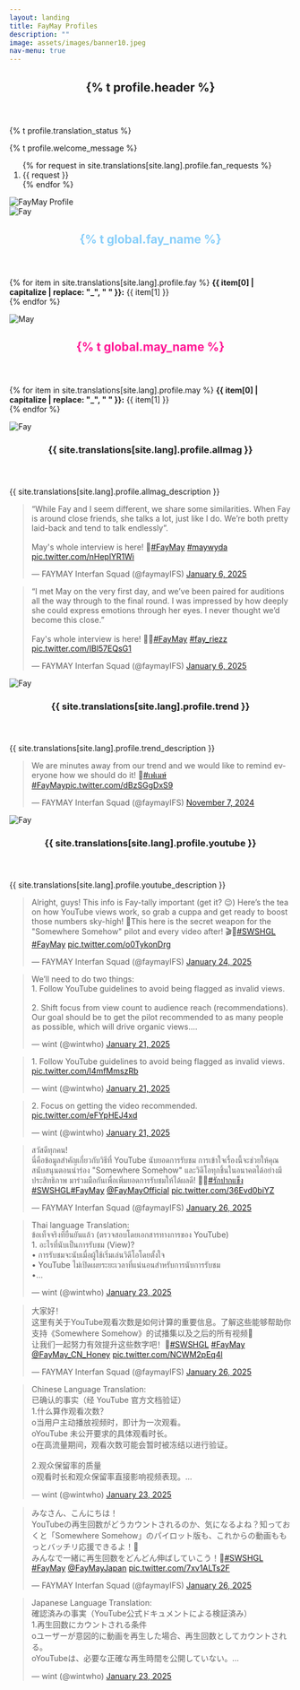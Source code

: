 ```yaml
---
layout: landing
title: FayMay Profiles
description: ""
image: assets/images/banner10.jpeg
nav-menu: true
---
```


<div id="main">
    <section id="one">
        <div class="inner">
            <header class="major">
                <h2>{% t profile.header %}</h2>
            </header>
            <p>{% t profile.translation_status %}</p>
            <p>{% t profile.welcome_message %}</p>
            <ol>
                {% for request in site.translations[site.lang].profile.fan_requests %}
                    <li>{{ request }}</li>
                {% endfor %}
            </ol>
        </div>
    </section>
    <section id="two">
		<div class="image">
            <img src="{{ 'assets/images/fmprofileimg.jpeg' | relative_url }}" alt="FayMay Profile" data-position="top center">
        </div>
	</section>
    <section id="three" class="spotlights">
        <section>
            <div class="image">
                <img src="{{ 'assets/images/fayofficial.jpeg' | relative_url }}" alt="Fay" data-position="top center">
            </div>
            <div class="content">
                <div class="inner">
                    <header class="major">
                        <h2 style="color: #87CEFA;">{% t global.fay_name %}</h2>
                    </header>
                    <p>
                        {% for item in site.translations[site.lang].profile.fay %}
                            <strong>{{ item[0] | capitalize | replace: "_", " " }}:</strong> {{ item[1] }}<br>
                        {% endfor %}
                    </p>
                </div>
            </div>
        </section>
        <section>
            <div class="image">
                <img src="{{ 'assets/images/mayofficial.jpeg' | relative_url }}" alt="May" data-position="top center">
            </div>
            <div class="content">
                <div class="inner">
                    <header class="major">
                        <h2 style="color: #FF1493;">{% t global.may_name %}</h2>
                    </header>
                    <p>
                        {% for item in site.translations[site.lang].profile.may %}
                            <strong>{{ item[0] | capitalize | replace: "_", " " }}:</strong> {{ item[1] }}<br>
                        {% endfor %}
                    </p>
                </div>
            </div>
        </section>
        <section>
            <div class="image">
                <img src="{{ 'assets/images/allmagazine.jpeg' | relative_url }}" alt="Fay" data-position="top center">
            </div>
            <div class="content">
                <div class="inner">
                    <header class="major">
                        <h3>{{ site.translations[site.lang].profile.allmag }}</h3>
                    </header>
                    <p>{{ site.translations[site.lang].profile.allmag_description }}</p>
                    <div class="twitter-embed">
                        <blockquote class="twitter-tweet" data-theme="dark"><p lang="en" dir="ltr">“While Fay and I seem different, we share some similarities. When Fay is around close friends, she talks a lot, just like I do. We’re both pretty laid-back and tend to talk endlessly”.<br><br>May&#39;s whole interview is here! 🥕<a href="https://twitter.com/hashtag/FayMay?src=hash&amp;ref_src=twsrc%5Etfw">#FayMay</a> <a href="https://twitter.com/hashtag/maywyda?src=hash&amp;ref_src=twsrc%5Etfw">#maywyda</a> <a href="https://t.co/nHeplYR1Wi">pic.twitter.com/nHeplYR1Wi</a></p>&mdash; FAYMAY Interfan Squad (@faymayIFS) <a href="https://twitter.com/faymayIFS/status/1876321958134210881?ref_src=twsrc%5Etfw">January 6, 2025</a></blockquote> <script async src="https://platform.twitter.com/widgets.js" charset="utf-8"></script>
                    </div>
                    <div class="twitter-embed">
                        <blockquote class="twitter-tweet" data-theme="dark"><p lang="en" dir="ltr">“I met May on the very first day, and we’ve been paired for auditions all the way through to the final round. I was impressed by how deeply she could express emotions through her eyes. I never thought we’d become this close.”<br><br>Fay&#39;s whole interview is here! 🧙‍♂️<a href="https://twitter.com/hashtag/FayMay?src=hash&amp;ref_src=twsrc%5Etfw">#FayMay</a> <a href="https://twitter.com/hashtag/fay_riezz?src=hash&amp;ref_src=twsrc%5Etfw">#fay_riezz</a> <a href="https://t.co/IBl57EQsG1">pic.twitter.com/IBl57EQsG1</a></p>&mdash; FAYMAY Interfan Squad (@faymayIFS) <a href="https://twitter.com/faymayIFS/status/1876291127353172093?ref_src=twsrc%5Etfw">January 6, 2025</a></blockquote> <script async src="https://platform.twitter.com/widgets.js" charset="utf-8"></script>
                    </div>
                </div>
            </div>
        </section>
        <section>
            <div class="image">
                <img src="{{ 'assets/images/trend.jpeg' | relative_url }}" alt="Fay" data-position="top center">
            </div>
            <div class="content">
                <div class="inner">
                    <header class="major">
                        <h3>{{ site.translations[site.lang].profile.trend }}</h3>
                    </header>
                    <p>{{ site.translations[site.lang].profile.trend_description }}</p>
                    <div class="twitter-embed">
                        <blockquote class="twitter-tweet" data-theme="dark"><p lang="en" dir="ltr">We are minutes away from our trend and we would like to remind everyone how we should do it! 💞<a href="https://twitter.com/hashtag/%E0%B9%80%E0%B8%9F%E0%B9%80%E0%B8%A1%E0%B8%A9%E0%B9%8C?src=hash&amp;ref_src=twsrc%5Etfw">#เฟเมษ์</a> <a href="https://twitter.com/hashtag/FayMay?src=hash&amp;ref_src=twsrc%5Etfw">#FayMay</a><a href="https://t.co/dBzSGgDxS9">pic.twitter.com/dBzSGgDxS9</a></p>&mdash; FAYMAY Interfan Squad (@faymayIFS) <a href="https://twitter.com/faymayIFS/status/1854477600133169250?ref_src=twsrc%5Etfw">November 7, 2024</a></blockquote> <script async src="https://platform.twitter.com/widgets.js" charset="utf-8"></script>
                    </div>
                </div>
            </div>
        </section>
        <section>
            <div class="image">
                <img src="{{ 'assets/images/youtube.jpeg' | relative_url }}" alt="Fay" data-position="top center">
            </div>
            <div class="content">
                <div class="inner">
                    <header class="major">
                        <h3>{{ site.translations[site.lang].profile.youtube }}</h3>
                    </header>
                    <p>{{ site.translations[site.lang].profile.youtube_description }}</p>
                    <div class="twitter-embed">
                        <blockquote class="twitter-tweet" data-theme="dark"><p lang="en" dir="ltr">Alright, guys! This info is Fay-tally important (get it? 😉) Here’s the tea on how YouTube views work, so grab a cuppa and get ready to boost those numbers sky-high! 🚀This here is the secret weapon for the &quot;Somewhere Somehow&quot; pilot and every video after! 🎬🗻<a href="https://twitter.com/hashtag/SWSHGL?src=hash&amp;ref_src=twsrc%5Etfw">#SWSHGL</a> <a href="https://twitter.com/hashtag/FayMay?src=hash&amp;ref_src=twsrc%5Etfw">#FayMay</a> <a href="https://t.co/o0TykonDrg">pic.twitter.com/o0TykonDrg</a></p>&mdash; FAYMAY Interfan Squad (@faymayIFS) <a href="https://twitter.com/faymayIFS/status/1882784676299071978?ref_src=twsrc%5Etfw">January 24, 2025</a></blockquote> <script async src="https://platform.twitter.com/widgets.js" charset="utf-8"></script>
                    </div>
                    <div class="twitter-embed">
                        <blockquote class="twitter-tweet" data-conversation="none" data-theme="dark"><p lang="en" dir="ltr">We’ll need to do two things:<br>1. Follow YouTube guidelines to avoid being flagged as invalid views.<br><br>2. Shift focus from view count to audience reach (recommendations). Our goal should be to get the pilot recommended to as many people as possible, which will drive organic views.…</p>&mdash; wint (@wintwho) <a href="https://twitter.com/wintwho/status/1881836529515143605?ref_src=twsrc%5Etfw">January 21, 2025</a></blockquote> <script async src="https://platform.twitter.com/widgets.js" charset="utf-8"></script>
                    </div>
                    <div class="twitter-embed">
                        <blockquote class="twitter-tweet" data-conversation="none" data-theme="dark"><p lang="en" dir="ltr">1. Follow YouTube guidelines to avoid being flagged as invalid views. <a href="https://t.co/l4mfMmszRb">pic.twitter.com/l4mfMmszRb</a></p>&mdash; wint (@wintwho) <a href="https://twitter.com/wintwho/status/1881836532954513755?ref_src=twsrc%5Etfw">January 21, 2025</a></blockquote> <script async src="https://platform.twitter.com/widgets.js" charset="utf-8"></script>
                    </div>
                    <div class="twitter-embed">
                        <blockquote class="twitter-tweet" data-conversation="none" data-theme="dark"><p lang="en" dir="ltr">2. Focus on getting the video recommended. <a href="https://t.co/eFYpHEJ4xd">pic.twitter.com/eFYpHEJ4xd</a></p>&mdash; wint (@wintwho) <a href="https://twitter.com/wintwho/status/1881836537039696292?ref_src=twsrc%5Etfw">January 21, 2025</a></blockquote> <script async src="https://platform.twitter.com/widgets.js" charset="utf-8"></script>
                    </div>
                    <div class="twitter-embed">
                        <blockquote class="twitter-tweet" data-theme="dark"><p lang="th" dir="ltr">สวัสดีทุกคน! <br>นี่คือข้อมูลสำคัญเกี่ยวกับวิธีที่ YouTube นับยอดการรับชม การเข้าใจเรื่องนี้จะช่วยให้คุณสนับสนุนตอนนำร่อง &quot;Somewhere Somehow&quot; และวิดีโอทุกชิ้นในอนาคตได้อย่างมีประสิทธิภาพ มาร่วมมือกันเพื่อเพิ่มยอดการรับชมให้ได้ผลดี! 🗻🚀<a href="https://twitter.com/hashtag/%E0%B8%A3%E0%B8%B1%E0%B8%81%E0%B8%9B%E0%B8%B2%E0%B8%81%E0%B9%81%E0%B8%82%E0%B9%87%E0%B8%87?src=hash&amp;ref_src=twsrc%5Etfw">#รักปากแข็ง</a> <a href="https://twitter.com/hashtag/SWSHGL?src=hash&amp;ref_src=twsrc%5Etfw">#SWSHGL</a><a href="https://twitter.com/hashtag/FayMay?src=hash&amp;ref_src=twsrc%5Etfw">#FayMay</a> <a href="https://twitter.com/FayMayOfficial?ref_src=twsrc%5Etfw">@FayMayOfficial</a> <a href="https://t.co/36Evd0biYZ">pic.twitter.com/36Evd0biYZ</a></p>&mdash; FAYMAY Interfan Squad (@faymayIFS) <a href="https://twitter.com/faymayIFS/status/1883379340693651942?ref_src=twsrc%5Etfw">January 26, 2025</a></blockquote> <script async src="https://platform.twitter.com/widgets.js" charset="utf-8"></script>
                    </div>
                    <div class="twitter-embed">
                        <blockquote class="twitter-tweet" data-conversation="none" data-theme="dark"><p lang="th" dir="ltr">Thai language Translation: <br>ข้อเท็จจริงที่ยืนยันแล้ว (ตรวจสอบโดยเอกสารทางการของ YouTube)<br>1. อะไรที่นับเป็นการรับชม (View)?<br>• การรับชมจะนับเมื่อผู้ใช้เริ่มเล่นวิดีโอโดยตั้งใจ<br>• YouTube ไม่เปิดเผยระยะเวลาที่แน่นอนสำหรับการนับการรับชม<br>•…</p>&mdash; wint (@wintwho) <a href="https://twitter.com/wintwho/status/1882345882773082539?ref_src=twsrc%5Etfw">January 23, 2025</a></blockquote> <script async src="https://platform.twitter.com/widgets.js" charset="utf-8"></script>
                    </div>
                    <div class="twitter-embed">
                        <blockquote class="twitter-tweet" data-theme="dark"><p lang="zh" dir="ltr">大家好！<br>这里有关于YouTube观看次数是如何计算的重要信息。了解这些能够帮助你支持《Somewhere Somehow》的试播集以及之后的所有视频🗻<br>让我们一起努力有效提升这些数字吧！🚀<a href="https://twitter.com/hashtag/SWSHGL?src=hash&amp;ref_src=twsrc%5Etfw">#SWSHGL</a> <a href="https://twitter.com/hashtag/FayMay?src=hash&amp;ref_src=twsrc%5Etfw">#FayMay</a> <a href="https://twitter.com/FayMay_CN_Honey?ref_src=twsrc%5Etfw">@FayMay_CN_Honey</a> <a href="https://t.co/NCWM2pEq4l">pic.twitter.com/NCWM2pEq4l</a></p>&mdash; FAYMAY Interfan Squad (@faymayIFS) <a href="https://twitter.com/faymayIFS/status/1883364242776277203?ref_src=twsrc%5Etfw">January 26, 2025</a></blockquote> <script async src="https://platform.twitter.com/widgets.js" charset="utf-8"></script>
                    </div>
                    <div class="twitter-embed">
                        <blockquote class="twitter-tweet" data-conversation="none" data-theme="dark"><p lang="zh" dir="ltr">Chinese Language Translation: <br>已确认的事实（经 YouTube 官方文档验证）<br>1.什么算作观看次数？<br>o当用户主动播放视频时，即计为一次观看。<br>oYouTube 未公开要求的具体观看时长。<br>o在高流量期间，观看次数可能会暂时被冻结以进行验证。<br><br>2.观众保留率的质量<br>o观看时长和观众保留率直接影响视频表现。…</p>&mdash; wint (@wintwho) <a href="https://twitter.com/wintwho/status/1882347499173920910?ref_src=twsrc%5Etfw">January 23, 2025</a></blockquote> <script async src="https://platform.twitter.com/widgets.js" charset="utf-8"></script>
                    </div>
                    <div class="twitter-embed">
                        <blockquote class="twitter-tweet" data-theme="dark"><p lang="ja" dir="ltr">みなさん、こんにちは！<br>YouTubeの再生回数がどうカウントされるのか、気になるよね？知っておくと「Somewhere Somehow」のパイロット版も、これからの動画ももっとバッチリ応援できるよ！🗻<br>みんなで一緒に再生回数をどんどん伸ばしていこう！🚀<a href="https://twitter.com/hashtag/SWSHGL?src=hash&amp;ref_src=twsrc%5Etfw">#SWSHGL</a> <a href="https://twitter.com/hashtag/FayMay?src=hash&amp;ref_src=twsrc%5Etfw">#FayMay</a> <a href="https://twitter.com/FayMayJapan?ref_src=twsrc%5Etfw">@FayMayJapan</a> <a href="https://t.co/7xv1ALTs2F">pic.twitter.com/7xv1ALTs2F</a></p>&mdash; FAYMAY Interfan Squad (@faymayIFS) <a href="https://twitter.com/faymayIFS/status/1883349147518144789?ref_src=twsrc%5Etfw">January 26, 2025</a></blockquote> <script async src="https://platform.twitter.com/widgets.js" charset="utf-8"></script>
                    </div>
                    <div class="twitter-embed">
                        <blockquote class="twitter-tweet" data-conversation="none" data-theme="dark"><p lang="ja" dir="ltr">Japanese Language Translation: <br>確認済みの事実（YouTube公式ドキュメントによる検証済み）<br>1.再生回数にカウントされる条件<br>oユーザーが意図的に動画を再生した場合、再生回数としてカウントされる。<br>oYouTubeは、必要な正確な再生時間を公開していない。…</p>&mdash; wint (@wintwho) <a href="https://twitter.com/wintwho/status/1882348533946450399?ref_src=twsrc%5Etfw">January 23, 2025</a></blockquote> <script async src="https://platform.twitter.com/widgets.js" charset="utf-8"></script>
                    </div>
                </div>
            </div>
        </section>
    </section>
</div>